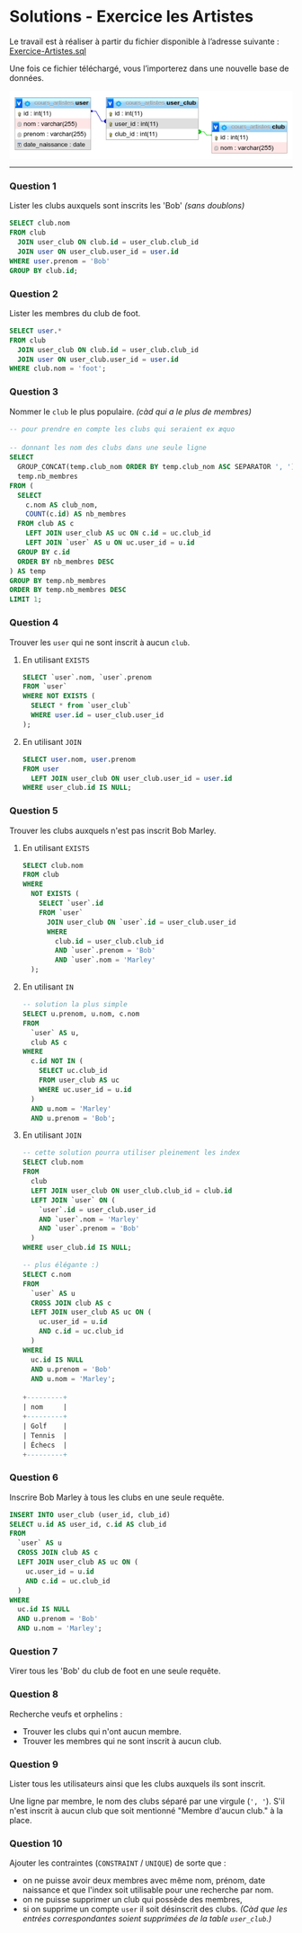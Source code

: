 # Solutions - Exercice les Artistes

Le travail est à réaliser à partir du fichier disponible à l’adresse suivante :
[Exercice-Artistes.sql](Exercice-Artistes.sql)

Une fois ce fichier téléchargé, vous l’importerez dans une nouvelle base de données.

<img src="Exercice-Artistes.png" style="display:block; margin:auto;" />

---

### Question 1

Lister les clubs auxquels sont inscrits les 'Bob' _(sans doublons)_

```sql
SELECT club.nom
FROM club
  JOIN user_club ON club.id = user_club.club_id
  JOIN user ON user_club.user_id = user.id
WHERE user.prenom = 'Bob'
GROUP BY club.id;
```

### Question 2

Lister les membres du club de foot.

```sql
SELECT user.*
FROM club
  JOIN user_club ON club.id = user_club.club_id
  JOIN user ON user_club.user_id = user.id
WHERE club.nom = 'foot';
```

### Question 3

Nommer le `club` le plus populaire. _(càd qui a le plus de membres)_

```sql
-- pour prendre en compte les clubs qui seraient ex æquo

-- donnant les nom des clubs dans une seule ligne
SELECT
  GROUP_CONCAT(temp.club_nom ORDER BY temp.club_nom ASC SEPARATOR ', '),
  temp.nb_membres
FROM (
  SELECT
    c.nom AS club_nom,
    COUNT(c.id) AS nb_membres
  FROM club AS c
    LEFT JOIN user_club AS uc ON c.id = uc.club_id
    LEFT JOIN `user` AS u ON uc.user_id = u.id
  GROUP BY c.id
  ORDER BY nb_membres DESC
) AS temp
GROUP BY temp.nb_membres
ORDER BY temp.nb_membres DESC
LIMIT 1;
```

### Question 4

Trouver les `user` qui ne sont inscrit à aucun `club`.

1. En utilisant `EXISTS`

   ```sql
   SELECT `user`.nom, `user`.prenom
   FROM `user`
   WHERE NOT EXISTS (
     SELECT * from `user_club`
     WHERE user.id = user_club.user_id
   );
   ```

2. En utilisant `JOIN`

   ```sql
   SELECT user.nom, user.prenom
   FROM user
     LEFT JOIN user_club ON user_club.user_id = user.id
   WHERE user_club.id IS NULL;
   ```

### Question 5

Trouver les clubs auxquels n'est pas inscrit Bob Marley.

1. En utilisant `EXISTS`

   ```sql
   SELECT club.nom
   FROM club
   WHERE
     NOT EXISTS (
       SELECT `user`.id
       FROM `user`
         JOIN user_club ON `user`.id = user_club.user_id
         WHERE
           club.id = user_club.club_id
           AND `user`.prenom = 'Bob'
           AND `user`.nom = 'Marley'
     );
   ```

2. En utilisant `IN`

   ```sql
   -- solution la plus simple
   SELECT u.prenom, u.nom, c.nom
   FROM
     `user` AS u,
     club AS c
   WHERE
     c.id NOT IN (
       SELECT uc.club_id
       FROM user_club AS uc
       WHERE uc.user_id = u.id
     )
     AND u.nom = 'Marley'
     AND u.prenom = 'Bob';
   ```

3. En utilisant `JOIN`

   ```sql
   -- cette solution pourra utiliser pleinement les index
   SELECT club.nom
   FROM
     club
     LEFT JOIN user_club ON user_club.club_id = club.id
     LEFT JOIN `user` ON (
       `user`.id = user_club.user_id
       AND `user`.nom = 'Marley'
       AND `user`.prenom = 'Bob'
     )
   WHERE user_club.id IS NULL;
   ```

   ```sql
   -- plus élégante :)
   SELECT c.nom
   FROM
     `user` AS u
     CROSS JOIN club AS c
     LEFT JOIN user_club AS uc ON (
       uc.user_id = u.id
       AND c.id = uc.club_id
     )
   WHERE
     uc.id IS NULL
     AND u.prenom = 'Bob'
     AND u.nom = 'Marley';

   +---------+
   | nom     |
   +---------+
   | Golf    |
   | Tennis  |
   | Échecs  |
   +---------+
   ```

### Question 6

Inscrire Bob Marley à tous les clubs en une seule requête.

```sql
INSERT INTO user_club (user_id, club_id)
SELECT u.id AS user_id, c.id AS club_id
FROM
  `user` AS u
  CROSS JOIN club AS c
  LEFT JOIN user_club AS uc ON (
    uc.user_id = u.id
    AND c.id = uc.club_id
  )
WHERE
  uc.id IS NULL
  AND u.prenom = 'Bob'
  AND u.nom = 'Marley';
```

### Question 7

Virer tous les 'Bob' du club de foot en une seule requête.

### Question 8

Recherche veufs et orphelins :

- Trouver les clubs qui n'ont aucun membre.
- Trouver les membres qui ne sont inscrit à aucun club.

### Question 9

Lister tous les utilisateurs ainsi que les clubs auxquels ils sont inscrit.

Une ligne par membre, le nom des clubs séparé par une virgule (`', '`). S'il n'est inscrit à aucun club que soit mentionné "Membre d'aucun club." à la place.

### Question 10

Ajouter les contraintes (`CONSTRAINT` / `UNIQUE`) de sorte que :

- on ne puisse avoir deux membres avec même nom, prénom, date naissance et que l'index soit utilisable pour une recherche par nom.
- on ne puisse supprimer un club qui possède des membres,
- si on supprime un compte `user` il soit désinscrit des clubs. _(Càd que les entrées correspondantes soient supprimées de la table `user_club`.)_
